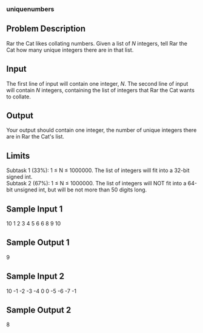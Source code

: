 ### uniquenumbers

Problem Description
-------------------

Rar the Cat likes collating numbers. Given a list of *N* integers, tell Rar the Cat how many unique integers there are in that list.

Input
-----

The first line of input will contain one integer, *N*. The second line of input will contain *N* integers, containing the list of integers that Rar the Cat wants to collate.

Output
------

Your output should contain one integer, the number of unique integers there are in Rar the Cat's list.

Limits
------

Subtask 1 (33%): 1 ≤ N ≤ 1000000. The list of integers will fit into a 32-bit signed int.\
Subtask 2 (67%): 1 ≤ N ≤ 1000000. The list of integers will NOT fit into a 64-bit unsigned int, but will be not more than 50 digits long.

Sample Input 1
--------------

10
1 2 3 4 5 6 6 8 9 10

Sample Output 1
---------------

9

Sample Input 2
--------------

10
-1 -2 -3 -4 0 0 -5 -6 -7 -1

Sample Output 2
---------------

8